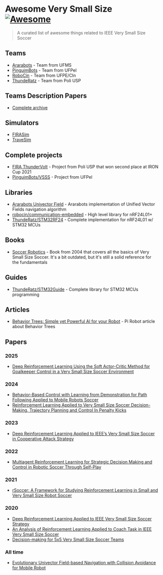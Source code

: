 # Awesome Very Small Size [![Awesome](https://cdn.rawgit.com/sindresorhus/awesome/d7305f38d29fed78fa85652e3a63e154dd8e8829/media/badge.svg)](https://github.com/sindresorhus/awesome)

> A curated list of awesome things related to IEEE Very Small Size Soccer

## Teams

- [Ararabots](https://github.com/Ararabots-UFMS) - Team from UFMS
- [PinguimBots](https://github.com/PinguimBots) - Team from UFPel
- [RoboCin](https://github.com/robocin) - Team from UFPE/CIn
- [ThundeRatz](https://github.com/ThundeRatz/) - Team from Poli USP

## Teams Description Papers

- [Complete archive](https://github.com/futebol-mini/papers)

## Simulators

- [FIRASim](https://github.com/futebol-mini/FIRASim)
- [TraveSim](https://github.com/futebol-mini/travesim)

## Complete projects

- [FIRA ThunderVolt](https://github.com/ThundeRatz/fira_thundervolt) - Project from Poli USP that won second place at IRON Cup 2021
- [PinguimBots/VSSS](https://github.com/PinguimBots/VSSS) - Project from UFPel

## Libraries

- [Ararabots Univector Field](https://github.com/juancclcarvalho/univector-field) - Ararabots implementation of Unified Vector Fields navigation algorithm
- [robocin/communication-embedded](https://github.com/robocin/communication-embedded) - High level library for nRF24L01+
- [ThundeRatz/STM32RF24](https://github.com/ThundeRatz/STM32RF24) - Complete implementation for nRF24L01 w/ STM32 MCUs

## Books

- [Soccer Robotics](https://link.springer.com/book/10.1007/b95999) - Book from 2004 that covers all the basics of Very Small Size Soccer. It's a bit outdated, but it's still a solid reference for the fundamentals

## Guides

- [ThundeRatz/STM32Guide](https://github.com/ThundeRatz/STM32Guide) - Complete library for STM32 MCUs programming

## Articles

- [Behavior Trees: Simple yet Powerful AI for your Robot](https://pirobot.org/blog/0030/) - Pi Robot article about Behavior Trees

## Papers

### 2025

- [Deep Reinforcement Learning Using the Soft Actor-Critic Method for Goalkeeper Control in a Very Small Size Soccer Environment](https://ieeexplore.ieee.org/document/11066145)

### 2024

- [Behavior-Based Control with Learning from Demonstration for Path Following Applied to Mobile Robots Soccer](https://ieeexplore.ieee.org/document/10786392)
- [Reinforcement Learning Applied to Very Small Size Soccer Decision-Making, Trajectory Planning and Control In Penalty Kicks](https://ieeexplore.ieee.org/document/10837743)

### 2023 

- [Deep Reinforcement Learning Applied to IEEE’s Very Small Size Soccer in Cooperative Attack Strategy](https://ieeexplore.ieee.org/document/10332923)

### 2022

- [Multiagent Reinforcement Learning for Strategic Decision Making and Control in Robotic Soccer Through Self-Play](https://ieeexplore.ieee.org/document/9817118)

### 2021

- [rSoccer: A Framework for Studying Reinforcement Learning in Small and Very Small Size Robot Soccer](https://arxiv.org/abs/2106.12895)

### 2020

- [Deep Reinforcement Learning Applied to IEEE Very Small Size Soccer Strategy](https://ieeexplore.ieee.org/document/9306954)
- [An Analysis of Reinforcement Learning Applied to Coach Task in IEEE Very Small Size Soccer](https://ieeexplore.ieee.org/document/9307069)
- [Decision-making for 5x5 Very Small Size Soccer Teams](https://ieeexplore.ieee.org/document/9307041)

### All time

- [Evolutionary Univector Field-based Navigation with Collision Avoidance for Mobile Robot](https://www.semanticscholar.org/paper/Evolutionary-Univector-Field-based-Navigation-with-Lim-Choi/2a9c19f306bc82a8ac22ee285f3a213e27c1e968?p2df)
